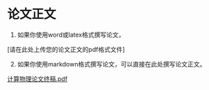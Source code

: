 # 论文正文

1. 如果你使用word或latex格式撰写论文，

[请在此处上传您的论文正文的pdf格式文件]

2. 如果你使用markdown格式撰写论文，可以直接在此处撰写论文正文。

[计算物理论文终稿.pdf](https://github.com/user-attachments/files/20852521/default.pdf)
